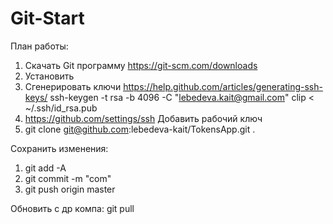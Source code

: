 # Git-Start
План работы:
1. Скачать Git программу https://git-scm.com/downloads
2. Установить
3. Сгенерировать ключи https://help.github.com/articles/generating-ssh-keys/
ssh-keygen -t rsa -b 4096 -C "lebedeva.kait@gmail.com"
clip < ~/.ssh/id_rsa.pub
5. https://github.com/settings/ssh Добавить рабочий ключ
6. git clone git@github.com:lebedeva-kait/TokensApp.git .

Сохранить изменения:
1. git add -A
2. git commit -m "com"
3. git push origin master

Обновить с др компа:
git pull

